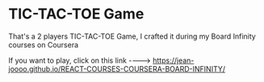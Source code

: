 # TIC-TAC-TOE Game

That's a 2 players TIC-TAC-TOE Game, I crafted it during my Board Infinity courses on Coursera

If you want to play, click on this link ----> https://jean-joooo.github.io/REACT-COURSES-COURSERA-BOARD-INFINITY/
